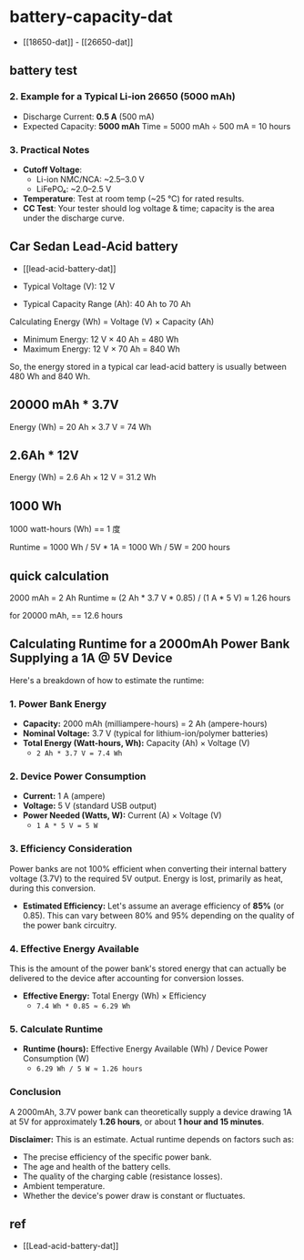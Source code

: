 
# battery-capacity-dat


- [[18650-dat]] - [[26650-dat]] 





## battery test 

### 2. Example for a Typical Li-ion 26650 (5000 mAh)
- Discharge Current: **0.5 A** (500 mA)
- Expected Capacity: **5000 mAh**
Time = 5000 mAh ÷ 500 mA = 10 hours


### 3. Practical Notes
- **Cutoff Voltage**:  
  - Li-ion NMC/NCA: ~2.5–3.0 V  
  - LiFePO₄: ~2.0–2.5 V  
- **Temperature**: Test at room temp (~25 °C) for rated results.
- **CC Test**: Your tester should log voltage & time; capacity is the area under the discharge curve.






## Car Sedan Lead-Acid battery 

- [[lead-acid-battery-dat]]

- Typical Voltage (V): 12 V
- Typical Capacity Range (Ah): 40 Ah to 70 Ah

Calculating Energy (Wh) = Voltage (V) × Capacity (Ah)

- Minimum Energy: 12 V × 40 Ah = 480 Wh
- Maximum Energy: 12 V × 70 Ah = 840 Wh

So, the energy stored in a typical car lead-acid battery is usually between 480 Wh and 840 Wh.

## 20000 mAh * 3.7V 

Energy (Wh) = 20 Ah × 3.7 V = 74 Wh

## 2.6Ah * 12V

Energy (Wh) = 2.6 Ah × 12 V = 31.2 Wh

## 1000 Wh 

1000 watt-hours (Wh) == 1 度

Runtime = 1000 Wh / 5V * 1A = 1000 Wh / 5W = 200 hours

## quick calculation 

2000 mAh = 2 Ah 
Runtime ≈ (2 Ah * 3.7 V * 0.85) / (1 A * 5 V) ≈ 1.26 hours

for 20000 mAh, == 12.6 hours

## Calculating Runtime for a 2000mAh Power Bank Supplying a 1A @ 5V Device

Here's a breakdown of how to estimate the runtime:

### 1. Power Bank Energy

*   **Capacity:** 2000 mAh (milliampere-hours) = 2 Ah (ampere-hours)
*   **Nominal Voltage:** 3.7 V (typical for lithium-ion/polymer batteries)
*   **Total Energy (Watt-hours, Wh):** Capacity (Ah) × Voltage (V)
    *   `2 Ah * 3.7 V = 7.4 Wh`

### 2. Device Power Consumption

*   **Current:** 1 A (ampere)
*   **Voltage:** 5 V (standard USB output)
*   **Power Needed (Watts, W):** Current (A) × Voltage (V)
    *   `1 A * 5 V = 5 W`

### 3. Efficiency Consideration

Power banks are not 100% efficient when converting their internal battery voltage (3.7V) to the required 5V output. Energy is lost, primarily as heat, during this conversion.
*   **Estimated Efficiency:** Let's assume an average efficiency of **85%** (or 0.85). This can vary between 80% and 95% depending on the quality of the power bank circuitry.

### 4. Effective Energy Available

This is the amount of the power bank's stored energy that can actually be delivered to the device after accounting for conversion losses.
*   **Effective Energy:** Total Energy (Wh) × Efficiency
    *   `7.4 Wh * 0.85 ≈ 6.29 Wh`

### 5. Calculate Runtime

*   **Runtime (hours):** Effective Energy Available (Wh) / Device Power Consumption (W)
    *   `6.29 Wh / 5 W ≈ 1.26 hours`

### Conclusion

A 2000mAh, 3.7V power bank can theoretically supply a device drawing 1A at 5V for approximately **1.26 hours**, or about **1 hour and 15 minutes**.

**Disclaimer:** This is an estimate. Actual runtime depends on factors such as:
*   The precise efficiency of the specific power bank.
*   The age and health of the battery cells.
*   The quality of the charging cable (resistance losses).
*   Ambient temperature.
*   Whether the device's power draw is constant or fluctuates.
   

## ref 

- [[Lead-acid-battery-dat]]